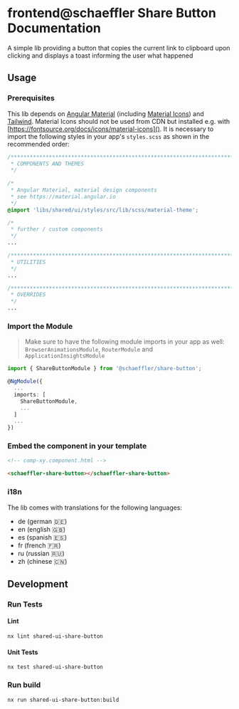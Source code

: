 # frontend@schaeffler Share Button Documentation
A simple lib providing a button that copies the current link to clipboard upon clicking and displays a toast informing the user what happened

## Usage

### Prerequisites

This lib depends on [Angular Material](https://material.angular.io) (including [Material Icons](https://fonts.google.com/icons)) and [Tailwind](https://tailwindcss.com/docs). Material Icons should not be used from CDN but installed e.g. with [https://fontsource.org/docs/icons/material-icons](). It is necessary to import the following styles in your app's `styles.scss` as shown in the recommended order:

``` scss
/***************************************************************************************************
 * COMPONENTS AND THEMES
 */
 
/*
 * Angular Material, material design components
 * see https://material.angular.io
 */
@import 'libs/shared/ui/styles/src/lib/scss/material-theme';

/*
 * further / custom components
 */
...

/***************************************************************************************************
 * UTILITIES
 */
...

/***************************************************************************************************
 * OVERRIDES
 */ 
...
```

### Import the Module

> Make sure to have the following module imports in your app as well:  
> `BrowserAnimationsModule`, `RouterModule` and `ApplicationInsightsModule`

```typescript
import { ShareButtonModule } from '@schaeffler/share-button';

@NgModule({
  ...
  imports: [
    ShareButtonModule,
    ...
  ]
  ...
})
```

### Embed the component in your template

```html
<!-- comp-xy.component.html -->

<schaeffler-share-button></schaeffler-share-button>
```

### i18n

The lib comes with translations for the following languages:

* de (german 🇩🇪)
* en (english 🇬🇧)
* es (spanish 🇪🇸)
* fr (french 🇫🇷)
* ru (russian 🇷🇺)
* zh (chinese 🇨🇳)

## Development

### Run Tests

#### Lint

```shell
nx lint shared-ui-share-button
```

#### Unit Tests

```shell
nx test shared-ui-share-button
```

### Run build

```shell
nx run shared-ui-share-button:build
```
